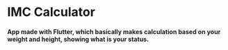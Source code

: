 # IMC Calculator

#### App made with Flutter, which basically makes calculation based on your weight and height, showing what is your status.
